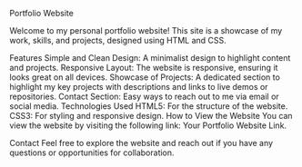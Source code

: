 Portfolio Website


Welcome to my personal portfolio website! This site is a showcase of my work, skills, and projects, designed using HTML and CSS.

Features
Simple and Clean Design: A minimalist design to highlight content and projects.
Responsive Layout: The website is responsive, ensuring it looks great on all devices.
Showcase of Projects: A dedicated section to highlight my key projects with descriptions and links to live demos or repositories.
Contact Section: Easy ways to reach out to me via email or social media.
Technologies Used
HTML5: For the structure of the website.
CSS3: For styling and responsive design.
How to View the Website
You can view the website by visiting the following link: Your Portfolio Website Link.

Contact
Feel free to explore the website and reach out if you have any questions or opportunities for collaboration.
